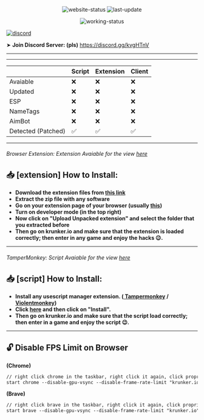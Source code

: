 <p align="center">
<img align="center" alt="website-status" src="https://img.shields.io/website?down_color=lightgrey&down_message=offline&label=krunker%20status%3A&style=for-the-badge&up_color=45d111&up_message=online&url=https%3A%2F%2Fkrunker.io"></img>
<img align="center" alt="last-update" src="https://img.shields.io/github/last-commit/AnonHexo/Krunker?color=45d111&label=last%20hack%20update%3A&style=for-the-badge"></img>
</p>
<p align="center">
<!-- <img align="center" alt="working-status" src="https://img.shields.io/badge/-hack%20working-00ff00?logo=v&logoColor=white&style=for-the-badge"></img> -->
<img align="center" alt="working-status" src="https://img.shields.io/badge/-hack%20not%20working-ff0000?logo=nutanix&style=for-the-badge"></img>
</p>

<a href="https://discord.gg/kvgHTnV"><img align="center" alt="discord" src="https://img.shields.io/discord/680426147565404165?label=discord%20server&style=for-the-badge"></a>

➤ **Join Discord Server: (pls)**
https://discord.gg/kvgHTnV

___________________________________________

---
|   | Script | Extension | Client |
| --- | --- | --- | --- |
| Avaiable | ❌ | ❌ | ❌ |
| Updated | ❌ | ❌ | ❌ |
| ESP | ❌ | ❌ | ❌ |
| NameTags | ❌ | ❌ | ❌ |
| AimBot | ❌ | ❌ | ❌ |
| Detected (Patched) | ✅ | ✅ | ✅ |

___

###### Browser Extension: _Extension Avaiable for the view_ <a href="https://github.com/AnonHexo/Krunker/tree/master/extension">here</a>

## 📥 [extension] How to Install:

- **Download the extension files from <a href="https://github.com/AnonHexo/krunker-extension/archive/master.zip">this link</a>**
- **Extract the zip file with any software**
- **Go on your extension page of your browser (usually <a href="chrome://extension">this</a>)** <br>
- **Turn on developer mode (in the top right)** <br>
- **Now click on "Upload Unpacked extension" and select the folder that you extracted before**
- **Then go on krunker.io and make sure that the extension is loaded correctly; then enter in any game and enjoy the hacks 😉.** <br>
___________________________________________

###### TamperMonkey: _Script Avaiable for the view_  <a href="https://github.com/AnonHexo/Krunker/tree/master/script">here</a>

## 📥 [script] How to Install:

- **Install any usescript manager extension. (<a href="https://chrome.google.com/webstore/detail/tampermonkey/dhdgffkkebhmkfjojejmpbldmpobfkfo?hl=en"> Tampermonkey</a> / <a href="https://chrome.google.com/webstore/detail/violentmonkey/jinjaccalgkegednnccohejagnlnfdag?hl=en">Violentmonkey</a>)**<br>
- **Click <a href="https://github.com/AnonHexo/Krunker/raw/master/script/script.user.js">here</a> and then click on "Install".** <br>
- **Then go on krunker.io and make sure that the script load correctly; then enter in a game and enjoy the script 😉.** <br>
___________________________________________

## 🔓 Disable FPS Limit on Browser

**(Chrome)**
```diff
// right click chrome in the taskbar, right click it again, click proprieties and add this code out of the quotations mark (")
start chrome --disable-gpu-vsync --disable-frame-rate-limit "krunker.io" 
```

**(Brave)**
```diff
// right click brave in the taskbar, right click it again, click proprieties and add this code out of the quotations mark (")
start brave --disable-gpu-vsync --disable-frame-rate-limit "krunker.io" 
```
